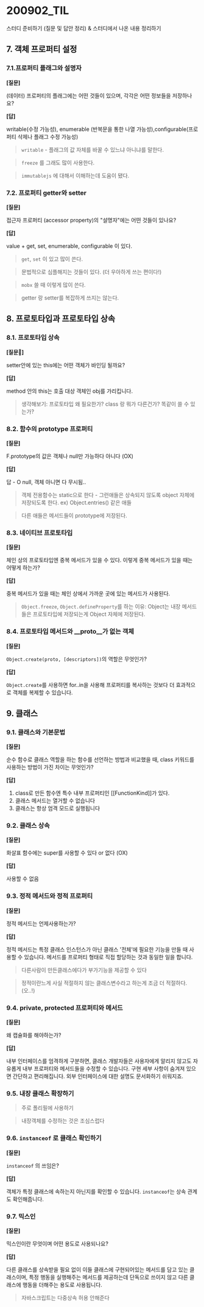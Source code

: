 200902_TIL
===

스터디 준비하기 (질문 및 답안 정리) & 스터디에서 나온 내용 정리하기

## 7. 객체 프로퍼티 설정

### 7.1.프로퍼티 플래그와 설명자

**[질문]**

(데이터) 프로퍼티의 플래그에는 어떤 것들이 있으며, 각각은 어떤 정보들을 저장하나요?

**[답]**

writable(수정 가능성), enumerable (반복문을 통한 나열 가능성),configurable(프로퍼티 삭제나 플래그 수정 가능성)

> `writable` - 플래그의 값 자체를 바꿀 수 있느냐 아니냐를 말한다.

> `freeze` 를 그래도 많이 사용한다.

> `immutablejs` 에 대해서 이해하는데 도움이 됐다.


### 7.2. 프로퍼티 getter와 setter

**[질문]**

접근자 프로퍼티 (accessor property)의 "설명자"에는 어떤 것들이 있나요?

**[답]**

value + get, set, enumerable, configurable 이 있다.


> `get`, `set` 이 있고 많이 쓴다.

> 문법적으로 심플해지는 것들이 있다. (더 우아하게 쓰는 편이다!)

> `mobx` 쓸 때 이렇게 많이 쓴다.

> getter 랑 setter를 복잡하게 쓰지는 않는다. 

## 8. 프로토타입과 프로토타입 상속

### 8.1. 프로토타입 상속

**[질문]**

setter안에 있는 this에는 어떤 객체가 바인딩 될까요?

**[답]**

method 안의 this는 호출 대상 객체인 obj를 가리킵니다.


> 생각해보기: 프로토타입 왜 필요한가? class 랑 뭐가 다른건가? 똑같이 쓸 수 있는가?


### 8.2. 함수의 prototype 프로퍼티

**[질문]**

F.prototype의 값은 객체나 null만 가능하다 아니다 (OX)

**[답]**

답 - O null, 객체 아니면 다 무시됨..

> 객체 전용함수는 static으로 한다 - 그런애들은 상속되지 않도록 object 자체에 저장되도록 한다.
ex) Object.entries() 같은 애들

> 다른 애들은 메서드들이 prototype에 저장된다.

### 8.3. 네이티브 프로토타입

**[질문]**

체인 상의 프로토타입엔 중복 메서드가 있을 수 있다. 이렇게 중복 메서드가 있을 때는 어떻게 하는가?

**[답]**

중복 메서드가 있을 때는 체인 상에서 가까운 곳에 있는 메서드가 사용된다.

> `Object.freeze`, `Object.defineProperty`를 하는 이유: 
Object는 내장 메서드들은 프로토타입에 저장되는게 Object 자체에 저장된다. 

### 8.4. 프로토타입 메서드와 __proto__가 없는 객체

**[질문]**

`Object.create(proto, [descriptors])`의 역할은 무엇인가?

**[답]**

`Object.create`를 사용하면 for..in을 사용해 프로퍼티를 복사하는 것보다 더 효과적으로 객체를 복제할 수 있습니다.


## 9. 클래스

### 9.1. 클래스와 기본문법

**[질문]**

순수 함수로 클래스 역할을 하는 함수를 선언하는 방법과 비교했을 때, class 키워드를 사용하는 방법이 가진 차이는 무엇인가?

**[답]**
1) class로 만든 함수엔 특수 내부 프로퍼티인 [[FunctionKind]]가 있다.
2) 클래스 메서드는 열거할 수 없습니다
3) 클래스는 항상 엄격 모드로 실행됩니다

### 9.2. 클래스 상속

**[질문]**

화살표 함수에는 super를 사용할 수 있다 or 없다 (OX)

**[답]**

사용할 수 없음

### 9.3. 정적 메서드와 정적 프로퍼티

**[질문]**

정적 메서드는 언제사용하는가?

**[답]**

정적 메서드는 특정 클래스 인스턴스가 아닌 클래스 '전체’에 필요한 기능을 만들 때 사용할 수 있습니다. 메서드를 프로퍼티 형태로 직접 할당하는 것과 동일한 일을 합니다.


> 다른사람이 만든클래스에다가 부가기능을 제공할 수 있다

> 정적이란느게 사실 적절하지 않는 클래스변수라고 하는게 조금 더 적절하다. (오..!)

### 9.4. private, protected 프로퍼티와 메서드

**[질문]**

왜 캡슐화를 해야하는가?

**[답]**

내부 인터페이스를 엄격하게 구분하면, 클래스 개발자들은 사용자에게 알리지 않고도 자유롭게 내부 프로퍼티와 메서드들을 수정할 수 있습니다.
구현 세부 사항이 숨겨져 있으면 간단하고 편리해집니다. 외부 인터페이스에 대한 설명도 문서화하기 쉬워지죠.

### 9.5. 내장 클래스 확장하기


> 주로 폴리필에 사용하기

> 내장객체를 수정하는 것은 조심스럽다


### 9.6. `instanceof` 로 클래스 확인하기
**[질문]**

`instanceof` 의 쓰임은?

**[답]**

객체가 특정 클래스에 속하는지 아닌지를 확인할 수 있습니다.
`instanceof`는 상속 관계도 확인해줍니다.

### 9.7. 믹스인
**[질문]**

믹스인이란 무엇이며 어떤 용도로 사용되나요?

**[답]**

다른 클래스를 상속받을 필요 없이 이들 클래스에 구현되어있는 메서드를 담고 있는 클래스이며, 특정 행동을 실행해주는 메서드를 제공하는데 단독으로 쓰이지 않고 다른 클래스에 행동을 더해주는 용도로 사용됩니다.

> 자바스크립트는 다중상속 허용 안해준다
